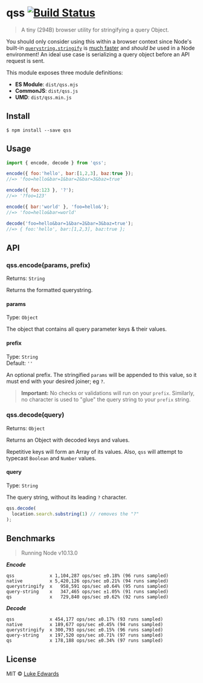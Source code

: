 # qss [![Build Status](https://travis-ci.org/lukeed/qss.svg?branch=master)](https://travis-ci.org/lukeed/qss)

> A tiny (294B) browser utility for stringifying a query Object.

You should only consider using this within a browser context since Node's built-in [`querystring.stringify`](https://nodejs.org/api/querystring.html#querystring_querystring_stringify_obj_sep_eq_options) is [much faster](#benchmarks) and _should be_ used in a Node environment! An ideal use case is serializing a query object before an API request is sent.

This module exposes three module definitions:

* **ES Module**: `dist/qss.mjs`
* **CommonJS**: `dist/qss.js`
* **UMD**: `dist/qss.min.js`


## Install

```
$ npm install --save qss
```


## Usage

```js
import { encode, decode } from 'qss';

encode({ foo:'hello', bar:[1,2,3], baz:true });
//=> 'foo=hello&bar=1&bar=2&bar=3&baz=true'

encode({ foo:123 }, '?');
//=> '?foo=123'

encode({ bar:'world' }, 'foo=hello&');
//=> 'foo=hello&bar=world'

decode('foo=hello&bar=1&bar=2&bar=3&baz=true');
//=> { foo:'hello', bar:[1,2,3], baz:true };
```


## API

### qss.encode(params, prefix)
Returns: `String`

Returns the formatted querystring.

#### params
Type: `Object`

The object that contains all query parameter keys & their values.

#### prefix
Type: `String`<br>
Default: `''`

An optional prefix. The stringified `params` will be appended to this value, so it must end with your desired joiner; eg `?`.

> **Important:** No checks or validations will run on your `prefix`. Similarly, no character is used to "glue" the query string to your `prefix` string.

### qss.decode(query)
Returns: `Object`

Returns an Object with decoded keys and values.

Repetitive keys will form an Array of its values. Also, `qss` will attempt to typecast `Boolean` and `Number` values.

#### query
Type: `String`

The query string, without its leading `?` character.

```js
qss.decode(
  location.search.substring(1) // removes the "?"
);
```


## Benchmarks

> Running Node v10.13.0

***Encode***

```
qss             x 1,104,287 ops/sec ±0.18% (96 runs sampled)
native          x 5,420,126 ops/sec ±0.21% (94 runs sampled)
querystringify  x   958,591 ops/sec ±0.64% (95 runs sampled)
query-string    x   347,465 ops/sec ±1.05% (91 runs sampled)
qs              x   729,840 ops/sec ±0.62% (92 runs sampled)
```

***Decode***

```
qss             x 454,177 ops/sec ±0.17% (93 runs sampled)
native          x 189,677 ops/sec ±0.45% (94 runs sampled)
querystringify  x 300,793 ops/sec ±0.15% (96 runs sampled)
query-string    x 197,520 ops/sec ±0.71% (97 runs sampled)
qs              x 178,188 ops/sec ±0.34% (97 runs sampled)
```

## License

MIT © [Luke Edwards](https://lukeed.com)
